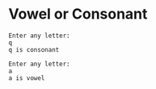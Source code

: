 # Vowel or Consonant

```
Enter any letter:
q
q is consonant
```

```
Enter any letter:
a
a is vowel
```

